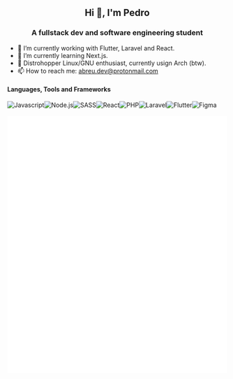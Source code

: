 <h2 align="center">Hi 👋, I'm Pedro</h2>
<h3 align="center">A fullstack dev and software engineering student</h3>

- 🔭 I’m currently working with Flutter, Laravel and React.
- 🌱 I’m currently learning Next.js.
- 🐧 Distrohopper Linux/GNU enthusiast, currently usign Arch (btw).
- 📫 How to reach me: abreu.dev@protonmail.com

#### Languages, Tools and Frameworks

<img align="left" alt="Javascript" src="https://img.shields.io/badge/JS-F7DF1E?logo=Javascript&logoColor=black&style=for-the-badge" />
<img align="left" alt="Node.js" src="https://img.shields.io/badge/Node-1C1B22?logo=Node.js&logoColor=6BC46D&style=for-the-badge" />
<img align="left" alt="SASS" src="https://img.shields.io/badge/SASS-white?logo=sass&logoColor=CF6297&style=for-the-badge" />
<img align="left" alt="React" src="https://img.shields.io/badge/react-61DAFB?logo=react&logoColor=black&style=for-the-badge" />
<img align="left" alt="PHP" src="https://img.shields.io/badge/php-687BB3?logo=php&logoColor=white&style=for-the-badge" />
<img align="left" alt="Laravel" src="https://img.shields.io/badge/laravel-1c1b22?logo=laravel&logoColor=F44C30&style=for-the-badge" />
<img align="left" alt="Flutter" src="https://img.shields.io/badge/flutter-00B3F1?logo=flutter&logoColor=white&style=for-the-badge" />
<img align="left" alt="Figma" src="https://img.shields.io/badge/figma-1C1B22?logo=figma&logoColor=A057FD&style=for-the-badge" />

<br/> 
<br/>


<img align="left" src="https://raw.githubusercontent.com/pedro-cabreu/github-stats-transparent/output/generated/languages.svg" alt="pedro-cabreu"/>
<img align="left" src="https://raw.githubusercontent.com/pedro-cabreu/github-stats-transparent/output/generated/overview.svg" alt="pedro-cabreu" />
